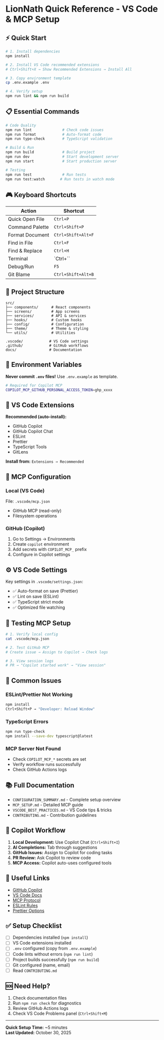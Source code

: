 # LionNath Quick Reference - VS Code & MCP Setup

## ⚡ Quick Start

```bash
# 1. Install dependencies
npm install

# 2. Install VS Code recommended extensions
# Ctrl+Shift+X → Show Recommended Extensions → Install All

# 3. Copy environment template
cp .env.example .env

# 4. Verify setup
npm run lint && npm run build
```

## 📋 Essential Commands

```bash
# Code Quality
npm run lint              # Check code issues
npm run format            # Auto-format code
npm run type-check        # TypeScript validation

# Build & Run
npm run build             # Build project
npm run dev               # Start development server
npm run start             # Start production server

# Testing
npm run test              # Run tests
npm run test:watch       # Run tests in watch mode
```

## 🎮 Keyboard Shortcuts

| Action          | Shortcut           |
| --------------- | ------------------ |
| Quick Open File | `Ctrl+P`           |
| Command Palette | `Ctrl+Shift+P`     |
| Format Document | `Ctrl+Shift+Alt+F` |
| Find in File    | `Ctrl+F`           |
| Find & Replace  | `Ctrl+H`           |
| Terminal        | `Ctrl+``           |
| Debug/Run       | `F5`               |
| Git Blame       | `Ctrl+Shift+Alt+B` |

## 📁 Project Structure

```
src/
├── components/      # React components
├── screens/         # App screens
├── services/        # API & services
├── hooks/           # Custom hooks
├── config/          # Configuration
├── theme/           # Theme & styling
└── utils/           # Utilities

.vscode/            # VS Code settings
.github/            # GitHub workflows
docs/               # Documentation
```

## 🔐 Environment Variables

**Never commit `.env` files!** Use `.env.example` as template.

```bash
# Required for Copilot MCP
COPILOT_MCP_GITHUB_PERSONAL_ACCESS_TOKEN=ghp_xxxx
```

## 🚀 VS Code Extensions

**Recommended (auto-install):**

- GitHub Copilot
- GitHub Copilot Chat
- ESLint
- Prettier
- TypeScript Tools
- GitLens

**Install from:** `Extensions → Recommended`

## 🔧 MCP Configuration

### Local (VS Code)

File: `.vscode/mcp.json`

- GitHub MCP (read-only)
- Filesystem operations

### GitHub (Copilot)

1. Go to Settings → Environments
2. Create `copilot` environment
3. Add secrets with `COPILOT_MCP_` prefix
4. Configure in Copilot settings

## ⚙️ VS Code Settings

Key settings in `.vscode/settings.json`:

- ✅ Auto-format on save (Prettier)
- ✅ Lint on save (ESLint)
- ✅ TypeScript strict mode
- ✅ Optimized file watching

## 🧪 Testing MCP Setup

```bash
# 1. Verify local config
cat .vscode/mcp.json

# 2. Test GitHub MCP
# Create issue → Assign to Copilot → Check logs

# 3. View session logs
# PR → "Copilot started work" → "View session"
```

## 🐛 Common Issues

### ESLint/Prettier Not Working

```bash
npm install
Ctrl+Shift+P → "Developer: Reload Window"
```

### TypeScript Errors

```bash
npm run type-check
npm install --save-dev typescript@latest
```

### MCP Server Not Found

- Check `COPILOT_MCP_*` secrets are set
- Verify workflow runs successfully
- Check GitHub Actions logs

## 📚 Full Documentation

- `CONFIGURATION_SUMMARY.md` - Complete setup overview
- `MCP_SETUP.md` - Detailed MCP guide
- `VSCODE_BEST_PRACTICES.md` - VS Code tips & tricks
- `CONTRIBUTING.md` - Contribution guidelines

## 🎯 Copilot Workflow

1. **Local Development:** Use Copilot Chat (`Ctrl+Shift+I`)
2. **AI Completions:** Tab through suggestions
3. **GitHub Issues:** Assign to Copilot for coding tasks
4. **PR Review:** Ask Copilot to review code
5. **MCP Access:** Copilot auto-uses configured tools

## 🔗 Useful Links

- [GitHub Copilot](https://github.com/features/copilot)
- [VS Code Docs](https://code.visualstudio.com/docs)
- [MCP Protocol](https://modelcontextprotocol.io)
- [ESLint Rules](https://eslint.org/docs/rules)
- [Prettier Options](https://prettier.io/docs/options)

## ✅ Setup Checklist

- [ ] Dependencies installed (`npm install`)
- [ ] VS Code extensions installed
- [ ] `.env` configured (copy from `.env.example`)
- [ ] Code lints without errors (`npm run lint`)
- [ ] Project builds successfully (`npm run build`)
- [ ] Git configured (name, email)
- [ ] Read `CONTRIBUTING.md`

## 🆘 Need Help?

1. Check documentation files
2. Run `npm run check` for diagnostics
3. Review GitHub Actions logs
4. Check VS Code Problems panel (`Ctrl+Shift+M`)

---

**Quick Setup Time:** ~5 minutes  
**Last Updated:** October 30, 2025
